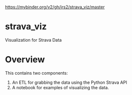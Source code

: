 https://mybinder.org/v2/gh/jrs2/strava_viz/master

# strava_viz
Visualization for Strava Data

# Overview
This contains two components: 
1) An ETL for grabbing the data using the Python Strava API
2) A notebook for examples of visualizing the data.
